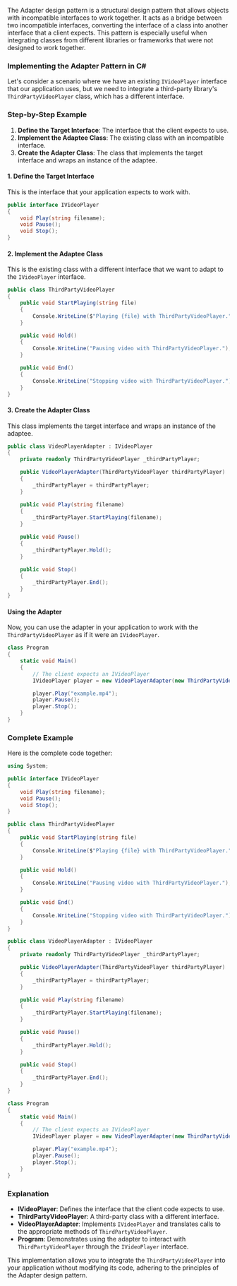The Adapter design pattern is a structural design pattern that allows objects with incompatible interfaces to work together. It acts as a bridge between two incompatible interfaces, converting the interface of a class into another interface that a client expects. This pattern is especially useful when integrating classes from different libraries or frameworks that were not designed to work together.

### Implementing the Adapter Pattern in C#

Let's consider a scenario where we have an existing `IVideoPlayer` interface that our application uses, but we need to integrate a third-party library's `ThirdPartyVideoPlayer` class, which has a different interface.

### Step-by-Step Example

1. **Define the Target Interface**: The interface that the client expects to use.
2. **Implement the Adaptee Class**: The existing class with an incompatible interface.
3. **Create the Adapter Class**: The class that implements the target interface and wraps an instance of the adaptee.

#### 1. Define the Target Interface
This is the interface that your application expects to work with.
 
```csharp
public interface IVideoPlayer
{
    void Play(string filename);
    void Pause();
    void Stop();
}
```

#### 2. Implement the Adaptee Class
This is the existing class with a different interface that we want to adapt to the `IVideoPlayer` interface.

```csharp
public class ThirdPartyVideoPlayer
{
    public void StartPlaying(string file)
    {
        Console.WriteLine($"Playing {file} with ThirdPartyVideoPlayer.");
    }

    public void Hold()
    {
        Console.WriteLine("Pausing video with ThirdPartyVideoPlayer.");
    }

    public void End()
    {
        Console.WriteLine("Stopping video with ThirdPartyVideoPlayer.");
    }
}
```

#### 3. Create the Adapter Class
This class implements the target interface and wraps an instance of the adaptee.

```csharp
public class VideoPlayerAdapter : IVideoPlayer
{
    private readonly ThirdPartyVideoPlayer _thirdPartyPlayer;

    public VideoPlayerAdapter(ThirdPartyVideoPlayer thirdPartyPlayer)
    {
        _thirdPartyPlayer = thirdPartyPlayer;
    }

    public void Play(string filename)
    {
        _thirdPartyPlayer.StartPlaying(filename);
    }

    public void Pause()
    {
        _thirdPartyPlayer.Hold();
    }

    public void Stop()
    {
        _thirdPartyPlayer.End();
    }
}
```

#### Using the Adapter

Now, you can use the adapter in your application to work with the `ThirdPartyVideoPlayer` as if it were an `IVideoPlayer`.

```csharp
class Program
{
    static void Main()
    {
        // The client expects an IVideoPlayer
        IVideoPlayer player = new VideoPlayerAdapter(new ThirdPartyVideoPlayer());

        player.Play("example.mp4");
        player.Pause();
        player.Stop();
    }
}
```

### Complete Example

Here is the complete code together:

```csharp
using System;

public interface IVideoPlayer
{
    void Play(string filename);
    void Pause();
    void Stop();
}

public class ThirdPartyVideoPlayer
{
    public void StartPlaying(string file)
    {
        Console.WriteLine($"Playing {file} with ThirdPartyVideoPlayer.");
    }

    public void Hold()
    {
        Console.WriteLine("Pausing video with ThirdPartyVideoPlayer.");
    }

    public void End()
    {
        Console.WriteLine("Stopping video with ThirdPartyVideoPlayer.");
    }
}

public class VideoPlayerAdapter : IVideoPlayer
{
    private readonly ThirdPartyVideoPlayer _thirdPartyPlayer;

    public VideoPlayerAdapter(ThirdPartyVideoPlayer thirdPartyPlayer)
    {
        _thirdPartyPlayer = thirdPartyPlayer;
    }

    public void Play(string filename)
    {
        _thirdPartyPlayer.StartPlaying(filename);
    }

    public void Pause()
    {
        _thirdPartyPlayer.Hold();
    }

    public void Stop()
    {
        _thirdPartyPlayer.End();
    }
}

class Program
{
    static void Main()
    {
        // The client expects an IVideoPlayer
        IVideoPlayer player = new VideoPlayerAdapter(new ThirdPartyVideoPlayer());

        player.Play("example.mp4");
        player.Pause();
        player.Stop();
    }
}
```

### Explanation
- **IVideoPlayer**: Defines the interface that the client code expects to use.
- **ThirdPartyVideoPlayer**: A third-party class with a different interface.
- **VideoPlayerAdapter**: Implements `IVideoPlayer` and translates calls to the appropriate methods of `ThirdPartyVideoPlayer`.
- **Program**: Demonstrates using the adapter to interact with `ThirdPartyVideoPlayer` through the `IVideoPlayer` interface.

This implementation allows you to integrate the `ThirdPartyVideoPlayer` into your application without modifying its code, adhering to the principles of the Adapter design pattern.